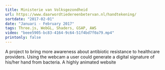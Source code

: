 ```yaml
---
title: Ministerie van Volksgezondheid
url: https://www.daarwordtiedereenbetervan.nl/handtekening/
sortdate: "2017-02-01"
date: "Januari - February 2017"
tags: Three.js, WebGL, Shaders, GSAP, AWS
video: "beee5905-bc83-4164-9c64-51f4bd7f0a79.mp4"
printonly: false
---
```

A project to bring more awareness about antibiotic resistance to healthcare providers. Using the webcam a user could generate a digital signature of his/her hand from bacteria. A highly animated website 